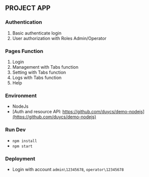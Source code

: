## PROJECT APP

### Authentication
1. Basic authenticate login
1. User authorization with Roles Admin/Operator

### Pages Function
1. Login
2. Management with Tabs function
3. Setting with Tabs function
4. Logs with Tabs function
5. Help

### Environment
- NodeJs
- [Auth and resource API: https://github.com/duycs/demo-nodejs](https://github.com/duycs/demo-nodejs)

### Run Dev
- ```npm install```
- ```npm start```

### Deployment
- Login with account ```admin\12345678```, ```operator\12345678```